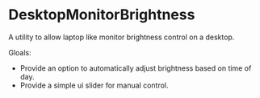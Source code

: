 # DesktopMonitorBrightness
A utility to allow laptop like monitor brightness control on a desktop.

Gloals:
- Provide an option to automatically adjust brightness based on time of day.
- Provide a simple ui slider for manual control.
